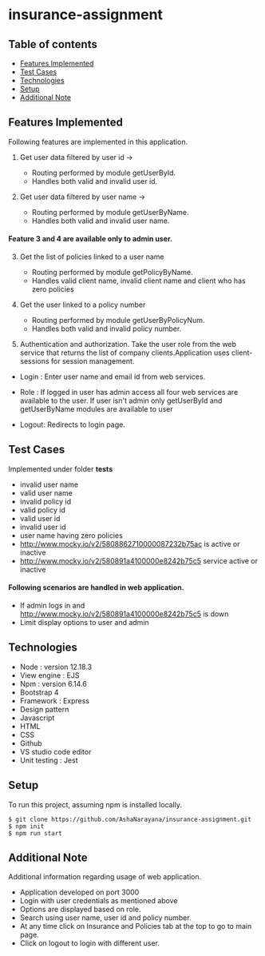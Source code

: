 # insurance-assignment

## Table of contents
* [Features Implemented](#features-implemented)
* [Test Cases](#test-cases)
* [Technologies](#technologies)
* [Setup](#setup)
* [Additional Note](#additional-note)

## Features Implemented
Following features are implemented in this application.

1.  Get user data filtered by user id ->
      - Routing performed by module getUserById.
      - Handles both valid and invalid user id.
  
2. Get user data filtered by user name -> 
      - Routing performed by module getUserByName.
      - Handles both valid and invalid user name.

#### Feature 3 and 4 are available only to admin user.
3. Get the list of policies linked to a user name
      - Routing performed by module getPolicyByName.
      - Handles valid client name, invalid client name and client who has zero policies

4. Get the user linked to a policy number
      - Routing performed by module getUserByPolicyNum.
      - Handles both valid and invalid policy number.

5) Authentication and authorization. Take the user role from the web service that returns the list of company clients.Application uses client-sessions for session management.
- Login : Enter user name and email id from web services. 

- Role  : If logged in user has admin access all four web services are available to the user. 
          If user isn't admin only getUserById and getUserByName modules are available to user
          
- Logout: Redirects to login page.

 
## Test Cases
Implemented under folder __tests__
- invalid user name
- valid user name
- invalid policy id
- valid policy id
- valid user id
- invalid user id
- user name having zero policies
- http://www.mocky.io/v2/5808862710000087232b75ac is active or inactive
- http://www.mocky.io/v2/580891a4100000e8242b75c5 service active or inactive

#### Following scenarios are handled in web application.
- If admin logs in and http://www.mocky.io/v2/580891a4100000e8242b75c5 is down 
- Limit display options to user and admin

## Technologies

* Node : version 12.18.3
* View engine : EJS
* Npm :  version 6.14.6
* Bootstrap 4
* Framework : Express
* Design pattern
* Javascript
* HTML
* CSS
* Github
* VS studio code editor
* Unit testing : Jest


## Setup
To run this project, assuming npm is installed locally.

```
$ git clone https://github.com/AshaNarayana/insurance-assignment.git
$ npm init
$ npm run start
```

## Additional Note
Additional information regarding usage of web application.

- Application developed on port 3000
- Login with user credentials as mentioned above
- Options are displayed based on role.
- Search using user name, user id and policy number.
- At any time click on Insurance and Policies tab at the top to go to main page.
- Click on logout to login with different user.
